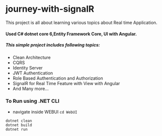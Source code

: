 # journey-with-signalR

This project is all about learning various topics about Real time Application.
#### Used C# dotnet core 6,Entity Framework Core, UI with Angular.

##### This simple project includes following topics:
* Clean Architecture
* CQRS
* Identity Server
* JWT Authentication
* Role Based Authentication and Authorization
* SignalR for Real Time Feature with View with Angular
* And Many more...

### To Run using .NET CLI
* navigate inside WEBUI
`
cd WebUI
`
```
dotnet clean
dotnet build
dotnet run
```
